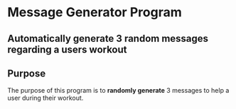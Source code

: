 # Message Generator Program
## Automatically generate 3 random messages regarding a users workout

## Purpose
The purpose of this program is to **randomly generate** 3 messages to help a user during their workout.